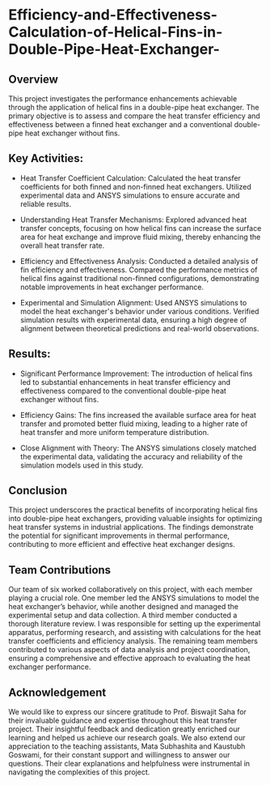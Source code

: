 # Efficiency-and-Effectiveness-Calculation-of-Helical-Fins-in-Double-Pipe-Heat-Exchanger-
## Overview
This project investigates the performance enhancements achievable through the application of helical fins in a double-pipe heat exchanger. The primary objective is to assess and compare the heat transfer efficiency and effectiveness between a finned heat exchanger and a conventional double-pipe heat exchanger without fins.
## Key Activities:

* Heat Transfer Coefficient Calculation: Calculated the heat transfer coefficients for both finned and non-finned heat exchangers. Utilized experimental data and ANSYS simulations to ensure accurate and reliable results.

* Understanding Heat Transfer Mechanisms: Explored advanced heat transfer concepts, focusing on how helical fins can increase the surface area for heat exchange and improve fluid mixing, thereby enhancing the overall heat transfer rate.

* Efficiency and Effectiveness Analysis: Conducted a detailed analysis of fin efficiency and effectiveness. Compared the performance metrics of helical fins against traditional non-finned configurations, demonstrating notable improvements in heat exchanger performance.

* Experimental and Simulation Alignment: Used ANSYS simulations to model the heat exchanger's behavior under various conditions. Verified simulation results with experimental data, ensuring a high degree of alignment between theoretical predictions and real-world observations.

## Results:

* Significant Performance Improvement: The introduction of helical fins led to substantial enhancements in heat transfer efficiency and effectiveness compared to the conventional double-pipe heat exchanger without fins.

* Efficiency Gains: The fins increased the available surface area for heat transfer and promoted better fluid mixing, leading to a higher rate of heat transfer and more uniform temperature distribution.

* Close Alignment with Theory: The ANSYS simulations closely matched the experimental data, validating the accuracy and reliability of the simulation models used in this study.
 ## Conclusion
This project underscores the practical benefits of incorporating helical fins into double-pipe heat exchangers, providing valuable insights for optimizing heat transfer systems in industrial applications. The findings demonstrate the potential for significant improvements in thermal performance, contributing to more efficient and effective heat exchanger designs.

## Team Contributions

Our team of six worked collaboratively on this project, with each member playing a crucial role. One member led the ANSYS simulations to model the heat exchanger’s behavior, while another designed and managed the experimental setup and data collection. A third member conducted a thorough literature review. I was responsible for setting up the experimental apparatus, performing research, and assisting with calculations for the heat transfer coefficients and efficiency analysis. The remaining team members contributed to various aspects of data analysis and project coordination, ensuring a comprehensive and effective approach to evaluating the heat exchanger performance.

 ## Acknowledgement
 
We would like to express our sincere gratitude to Prof. Biswajit Saha for their invaluable guidance and expertise throughout this heat transfer project. Their insightful feedback and dedication greatly enriched our learning and helped us achieve our research goals. We also extend our appreciation to the teaching assistants, Mata Subhashita and Kaustubh Goswami, for their constant support and willingness to answer our questions. Their clear explanations and helpfulness were instrumental in navigating the complexities of this project. 
